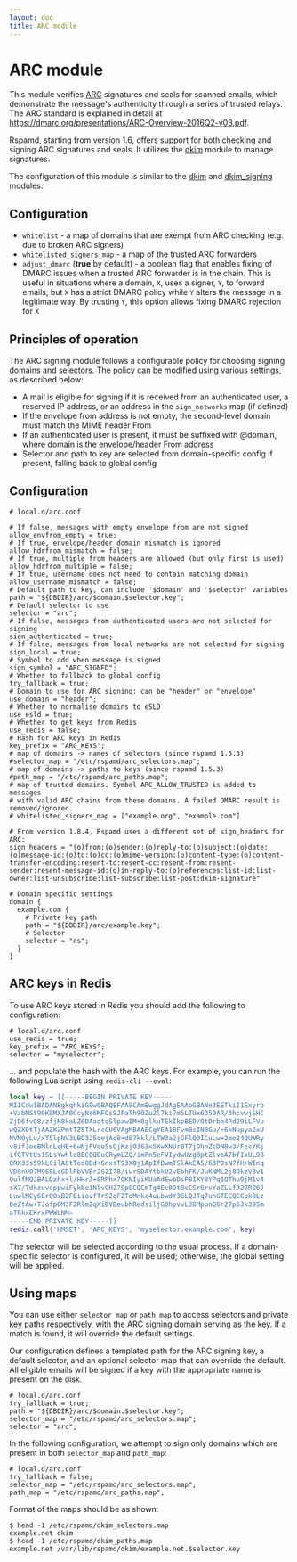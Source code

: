 ```yaml
---
layout: doc
title: ARC module
---
```


# ARC module

This module verifies [ARC](http://arc-spec.org/) signatures and seals for scanned emails, which demonstrate the message's authenticity through a series of trusted relays. The ARC standard is explained in detail at <https://dmarc.org/presentations/ARC-Overview-2016Q2-v03.pdf>.

Rspamd, starting from version 1.6, offers support for both checking and signing ARC signatures and seals. It utilizes the [dkim](./dkim.html) module to manage signatures.

The configuration of this module is similar to the [dkim](./dkim.html) and [dkim_signing](./dkim_signing.html) modules.

## Configuration

- `whitelist` - a map of domains that are exempt from ARC checking (e.g. due to broken ARC signers)
- `whitelisted_signers_map` - a map of the trusted ARC forwarders
- `adjust_dmarc` (**true** by default) - a boolean flag that enables fixing of DMARC issues when a trusted ARC forwarder is in the chain. This is useful in situations where a domain, `X`, uses a signer, `Y`, to forward emails, but `X` has a strict DMARC policy while `Y` alters the message in a legitimate way. By trusting `Y`, this option allows fixing DMARC rejection for `X`

## Principles of operation

The ARC signing module follows a configurable policy for choosing signing domains and selectors. The policy can be modified using various settings, as described below:

 * A mail is eligible for signing if it is received from an authenticated user, a reserved IP address, or an address in the `sign_networks` map (if defined)
 * If the envelope from address is not empty, the second-level domain must match the MIME header From
 * If an authenticated user is present, it must be suffixed with @domain, where domain is the envelope/header From address
 * Selector and path to key are selected from domain-specific config if present, falling back to global config

## Configuration

~~~ucl
# local.d/arc.conf

# If false, messages with empty envelope from are not signed
allow_envfrom_empty = true;
# If true, envelope/header domain mismatch is ignored
allow_hdrfrom_mismatch = false;
# If true, multiple from headers are allowed (but only first is used)
allow_hdrfrom_multiple = false;
# If true, username does not need to contain matching domain
allow_username_mismatch = false;
# Default path to key, can include '$domain' and '$selector' variables
path = "${DBDIR}/arc/$domain.$selector.key";
# Default selector to use
selector = "arc";
# If false, messages from authenticated users are not selected for signing
sign_authenticated = true;
# If false, messages from local networks are not selected for signing
sign_local = true;
# Symbol to add when message is signed
sign_symbol = "ARC_SIGNED";
# Whether to fallback to global config
try_fallback = true;
# Domain to use for ARC signing: can be "header" or "envelope"
use_domain = "header";
# Whether to normalise domains to eSLD
use_esld = true;
# Whether to get keys from Redis
use_redis = false;
# Hash for ARC keys in Redis
key_prefix = "ARC_KEYS";
# map of domains -> names of selectors (since rspamd 1.5.3)
#selector_map = "/etc/rspamd/arc_selectors.map";
# map of domains -> paths to keys (since rspamd 1.5.3)
#path_map = "/etc/rspamd/arc_paths.map";
# map of trusted domains. Symbol ARC_ALLOW_TRUSTED is added to messages
# with valid ARC chains from these domains. A failed DMARC result is removed/ignored.
# whitelisted_signers_map = ["example.org", "example.com"]

# From version 1.8.4, Rspamd uses a different set of sign_headers for ARC:
sign_headers = "(o)from:(o)sender:(o)reply-to:(o)subject:(o)date:(o)message-id:(o)to:(o)cc:(o)mime-version:(o)content-type:(o)content-transfer-encoding:resent-to:resent-cc:resent-from:resent-sender:resent-message-id:(o)in-reply-to:(o)references:list-id:list-owner:list-unsubscribe:list-subscribe:list-post:dkim-signature"

# Domain specific settings
domain {
  example.com {
    # Private key path
    path = "${DBDIR}/arc/example.key";
    # Selector
    selector = "ds";
  }
}
~~~

## ARC keys in Redis

To use ARC keys stored in Redis you should add the following to configuration:

~~~ucl
# local.d/arc.conf
use_redis = true;
key_prefix = "ARC_KEYS";
selector = "myselector";
~~~

... and populate the hash with the ARC keys. For example, you can run the following Lua script using `redis-cli --eval`:

~~~lua
local key = [[-----BEGIN PRIVATE KEY-----
MIICdwIBADANBgkqhkiG9w0BAQEFAASCAmEwggJdAgEAAoGBANe3EETkiI1Exyrb
+VzbMSt90K8MXJA0GcyNs6MFCs9JPaTh90Zu2l7ki7m5LTUx6350AR/3hcvwjSHC
ZjD6fvQ8/zfjN8kaLZ6DAaqtqSlpawIM+8glkuTEkIkpBED/OtDrba4Rd29iLFVu
wQZXDtTjAAZKZPmtTZ5TXLrcCU6VAgMBAAECgYEA1BFvmBsIN8Gu/+6kNupya2xU
NVM0yLu/xT5lpNV3LBO325oejAq8+d87kkl/LTW3a2jGFlQ0ICuLw+2mo24QUWRy
v8if3oeBMlnLqHE+6wNjFVqo5sOjKzjO363xSXwXNUrBT7jDhnZcDN8w3/FecYKj
ifGTVtUs1SLsYwhlc8ECQQDuCRymLZQ/imPn5eFVIydwUzg8ptZlvoA7bfIxUL9B
QRX33s59kLCilA0tTed8Dd+GnxsT93XOj1ApIfBwmTSlAkEA5/63PDsN7fH+WInq
VD8nU07M9S8LcGDlPbVVBr2S2I78/iwrSDAYtbkU2vEbhFK/JuKNML2j8OkzV3v1
QulfMQJBALDzhx+l/HHr3+8RPhx7QKNIyiKUaAdEwbDsP8IXY8YPq1QThu9jM1v4
sX7/TdkzuvoppwiFykbe1NlvCH279p0CQCmTg4Ee0DtBcCSr6rvYaZLLf329RZ6J
LuwlMCy6ErQOxBZFEiiovfTrS2qFZToMnkc4uLbwdY36LQJTq7unGTECQCCok8Lz
BeZtAw+TJofpOM3F2Rlm2qXiBVBeubhRedsiljG0hpvvLJBMppnQ6r27p5Jk39Sm
aTRkxEKrxPWWLNM=
-----END PRIVATE KEY-----]]
redis.call('HMSET', 'ARC_KEYS', 'myselector.example.com', key)
~~~

The selector will be selected according to the usual process. If a domain-specific selector is configured, it will be used; otherwise, the global setting will be applied.

## Using maps

You can use either `selector_map` or `path_map` to access selectors and private key paths respectively, with the ARC signing domain serving as the key. If a match is found, it will override the default settings.

Our configuration defines a templated path for the ARC signing key, a default selector, and an optional selector map that can override the default. All eligible emails will be signed if a key with the appropriate name is present on the disk.

~~~ucl
# local.d/arc.conf
try_fallback = true;
path = "${DBDIR}/arc/$domain.$selector.key";
selector_map = "/etc/rspamd/arc_selectors.map";
selector = "arc";
~~~

In the following configuration, we attempt to sign only domains which are present in both `selector_map` and `path_map`:

~~~ucl
# local.d/arc.conf
try_fallback = false;
selector_map = "/etc/rspamd/arc_selectors.map";
path_map = "/etc/rspamd/arc_paths.map";
~~~

Format of the maps should be as shown:

~~~
$ head -1 /etc/rspamd/dkim_selectors.map
example.net dkim
$ head -1 /etc/rspamd/dkim_paths.map
example.net /var/lib/rspamd/dkim/example.net.$selector.key
~~~

